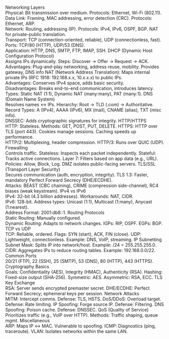 Networking Layers  
Physical: Bit transmission over medium. Protocols: Ethernet, Wi-Fi (802.11).  
Data Link: Framing, MAC addressing, error detection (CRC). Protocols: Ethernet, ARP.  
Network: Routing, addressing (IP). Protocols: IPv4, IPv6, OSPF, BGP. NAT for private-public translation.  
Transport: TCP (connection-oriented, reliable), UDP (connectionless, fast). Ports: TCP/80 (HTTP), UDP/53 (DNS).  
Application: HTTP, DNS, SMTP, FTP, IMAP, SSH.
DHCP (Dynamic Host Configuration Protocol)  
Assigns IPs dynamically. Steps: Discover → Offer → Request → ACK.  
Advantages: Plug-and-play networking, address reuse, mobility. Provides gateway, DNS info
NAT (Network Address Translation): Maps internal private IPs (RFC 1918: 192.168.x.x, 10.x.x.x) to public IPs.  
Advantages: Conserves IPv4 space, adds basic security.  
Disadvantages: Breaks end-to-end communication, introduces latency.  
Types: Static NAT (1:1), Dynamic NAT (many:many), PAT (many:1).
DNS (Domain Name System)  
Resolves names ↔ IPs. Hierarchy: Root → TLD (.com) → Authoritative.  
Record Types: A (IPv4), AAAA (IPv6), MX (mail), CNAME (alias), TXT (misc info).  
DNSSEC: Adds cryptographic signatures for integrity.
HTTP/HTTPS  
HTTP: Stateless. Methods: GET, POST, PUT, DELETE. HTTPS: HTTP over TLS (port 443). Cookies manage sessions. Caching speeds up performance.  
HTTP/2: Multiplexing, header compression. HTTP/3: Runs over QUIC (UDP).
Firewalling  
Controls traffic. Stateless: Inspects each packet independently. Stateful: Tracks active connections. Layer 7: Filters based on app data (e.g., URL).  
Policies: Allow, Block, Log. DMZ isolates public-facing servers.
TLS/SSL (Transport Layer Security)  
Secures communication (auth, encryption, integrity). TLS 1.3: Faster, mandatory Perfect Forward Secrecy (DHE/ECDHE).  
Attacks: BEAST (CBC chaining), CRIME (compression side-channel), RC4 biases (weak keystream).
IPv4 vs IPv6  
IPv4: 32-bit (4.3 billion addresses). Workarounds: NAT, CIDR.  
IPv6: 128-bit. Address types: Unicast (1:1), Multicast (1:many), Anycast (1:nearest).  
Address Format: 2001:db8::1.
Routing Protocols  
Static Routing: Manually configured.  
Dynamic Routing: Adapts to network changes. IGPs: RIP, OSPF. EGPs: BGP.
TCP vs UDP  
TCP: Reliable, ordered. Flags: SYN (start), ACK, FIN (close). UDP: Lightweight, connectionless. Example: DNS, VoIP, streaming.
IP Subnetting  
Subnet Mask: Splits IP into network/host. Example: /24 = 255.255.255.0.  
CIDR: Aggregates IPs to reduce routing tables. Example: 192.168.0.0/22.
Common Ports  
20/21 (FTP), 22 (SSH), 25 (SMTP), 53 (DNS), 80 (HTTP), 443 (HTTPS).
Cryptography Basics  
Goals: Confidentiality (AES), Integrity (HMAC), Authenticity (RSA). Hashing: Fixed-size output (SHA-256). Symmetric: AES. Asymmetric: RSA, ECC.
TLS Key Exchange  
RSA: Server sends encrypted premaster secret. DHE/ECDHE: Perfect Forward Secrecy; ephemeral keys per session.
Network Attacks  
MITM: Intercept comms. Defense: TLS, HSTS. DoS/DDoS: Overload target. Defense: Rate limiting. IP Spoofing: Forge source IP. Defense: Filtering. DNS Spoofing: Poison cache. Defense: DNSSEC.
QoS (Quality of Service)  
Prioritizes traffic (e.g., VoIP over HTTP). Methods: Traffic shaping, queue mgmt.
Miscellaneous  
ARP: Maps IP ↔ MAC. Vulnerable to spoofing. ICMP: Diagnostics (ping, traceroute). VLAN: Isolates networks within the same LAN.
